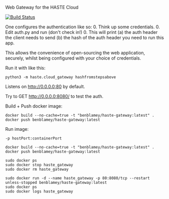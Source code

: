 Web Gateway for the HASTE Cloud


[![Build Status](https://travis-ci.org/HASTE-project/haste-gateway.svg?branch=master)](https://travis-ci.org/HASTE-project/haste-gateway)

One configures the authentication like so:
0. Think up some credentials.
0. Edit auth.py and run (don't check in!)
0. This will print (a) the auth header the client needs to send (b) the hash of the auth header you need to run this app.

This allows the convenience of open-sourcing the web application, securely, whilst being configured with your choice of credentials. 

Run it with like this:
```
python3 -m haste.cloud_gateway hashfromstepsabove
```


Listens on http://0.0.0.0:80 by default.

Try to GET http://0.0.0.0:8080/ to test the auth.


Build + Push docker image:
```
docker build --no-cache=true -t "benblamey/haste-gateway:latest" .
docker push benblamey/haste-gateway:latest
```


Run image:

```
-p hostPort:containerPort

docker build --no-cache=true -t "benblamey/haste-gateway:latest" .
docker push benblamey/haste-gateway:latest

sudo docker ps
sudo docker stop haste_gateway
sudo docker rm haste_gateway

sudo docker run -d --name haste_gateway -p 80:8080/tcp --restart unless-stopped benblamey/haste-gateway:latest
sudo docker ps
sudo docker logs haste_gateway
```


